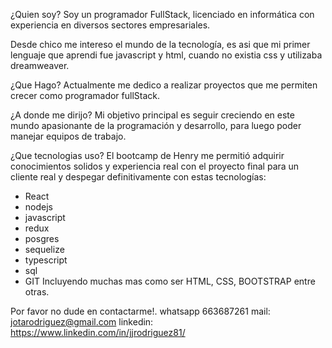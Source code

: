¿Quien soy?
Soy un programador FullStack, licenciado en informática con experiencia en diversos sectores empresariales.

Desde chico me intereso el mundo de la tecnología, es asi que mi primer lenguaje que aprendi fue javascript y html, cuando no existia css y utilizaba dreamweaver.

¿Que Hago?
Actualmente me dedico a realizar proyectos que me permiten crecer como programador fullStack.

¿A donde me dirijo?
Mi objetivo principal es seguir creciendo en este mundo apasionante de la programación y desarrollo, para luego poder manejar equipos de trabajo.

¿Que tecnologias uso?
El bootcamp de Henry me permitió adquirir conocimientos solidos y experiencia real con el proyecto final para un cliente real y despegar definitivamente con estas tecnologías:
- React
- nodejs
- javascript
- redux
- posgres
- sequelize
- typescript
- sql
- GIT
Incluyendo muchas mas como ser HTML, CSS, BOOTSTRAP entre otras.

Por favor no dude en contactarme!.
whatsapp 663687261
mail: jotarodriguez@gmail.com
linkedin: https://www.linkedin.com/in/jjrodriguez81/

